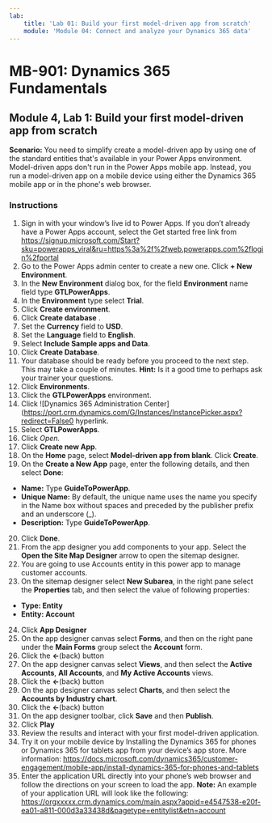 ```yaml
---
lab:
    title: 'Lab 01: Build your first model-driven app from scratch'
    module: 'Module 04: Connect and analyze your Dynamics 365 data'
---
```


# MB-901: Dynamics 365 Fundamentals
## Module 4, Lab 1: Build your first model-driven app from scratch

**Scenario:** You need to simplify create a model-driven app by using one of the standard entities that's available in your Power Apps environment. Model-driven apps don't run in the Power Apps mobile app. Instead, you run a model-driven app on a mobile device using either the Dynamics 365 mobile app or in the phone's web browser.

### Instructions

1. Sign in with your window’s live id to Power Apps. If you don’t already have a Power Apps account, select the Get started free link from https://signup.microsoft.com/Start?sku=powerapps_viral&ru=https%3a%2f%2fweb.powerapps.com%2flogin%2fportal
2. Go to the Power Apps admin center to create a new one. Click **+ New Environment**.
3.	In the **New Environment** dialog box, for the field **Environment** name field type **GTLPowerApps**.
4.	In the **Environment** type select **Trial**.
5.	Click **Create environment**.
6.	Click **Create database** .
7.	Set the **Currency** field to **USD**.
8.	Set the **Language** field to **English**.
9.	Select **Include Sample apps and Data**.
10.	Click **Create Database**.
11.	Your database should be ready before you proceed to the next step. This may take a couple of minutes. **Hint:** Is it a good time to perhaps ask your trainer your questions.
12.	Click **Environments**.
13.	Click the **GTLPowerApps** environment.
14.	Click ![Dynamics 365 Administration Center](https://port.crm.dynamics.com/G/Instances/InstancePicker.aspx?redirect=False0 hyperlink.
15.	Select **GTLPowerApps**.
16.	Click **Open*.*
17.	Click **Create new App**.
18.	On the **Home** page, select **Model-driven app from blank**. Click **Create**.
19.	On the **Create a New App** page, enter the following details, and then select **Done**:
 - **Name:** Type **GuideToPowerApp**.
 - **Unique Name:** By default, the unique name uses the name you specify in the Name box without spaces and preceded by the publisher prefix and an underscore (_).
 - **Description:** Type **GuideToPowerApp**.
20.	Click **Done**.
21.	From the app designer you add components to your app. Select the **Open the Site Map Designer** arrow to open the sitemap designer.
22.	You are going to use Accounts entity in this power app to manage customer accounts.
23.	On the sitemap designer select **New Subarea**, in the right pane select the **Properties** tab, and then select the value of following properties:
 - **Type: Entity**
 - **Entity: Account**  
24.	Click **App Designer**
25.	On the app designer canvas select **Forms**, and then on the right pane under the **Main Forms** group select the **Account** form.
26.	Click the **<-**(back) button
27.	On the app designer canvas select **Views**, and then select the **Active Accounts**, **All Accounts**, and **My Active Accounts** views.
28.	Click the **<-**(back) button
29.	On the app designer canvas select **Charts**, and then select the **Accounts by Industry chart**.
30.	Click the **<-**(back) button
31.	On the app designer toolbar, click **Save** and then **Publish**.
32.	Click **Play**
34.	Review the results and interact with your first model-driven application.
35.	Try it on your mobile device by Installing the Dynamics 365 for phones or Dynamics 365 for tablets app from your device’s app store. More information: https://docs.microsoft.com/dynamics365/customer-engagement/mobile-app/install-dynamics-365-for-phones-and-tablets
36.	Enter the application URL directly into your phone’s web browser and follow the directions on your screen to load the app. 
  **Note:** An example of your application URL will look like the following: https://orgxxxxx.crm.dynamics.com/main.aspx?appid=e4547538-e20f-ea01-a811-000d3a33438d&pagetype=entitylist&etn=account
